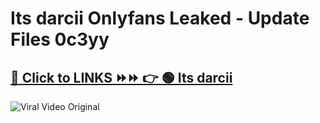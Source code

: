 
 # Its darcii Onlyfans Leaked - Update Files 0c3yy

## <h2><a href="https://clipsfans.com/Its_darcii&ref=git">🔗 Click to LINKS ⏩⏩ 👉 🟢 Its darcii </a></h2>

<a href="https://clipsfans.com/Its_darcii&ref=git" rel="nofollow" data-target="animated-image.originalLink"><img src="https://i.ibb.co.com/xMMVF88/686577567.gif" alt="Viral Video Original" style="max-width: 100%; display: inline-block;" data-target="animated-image.originalImage"></a>

